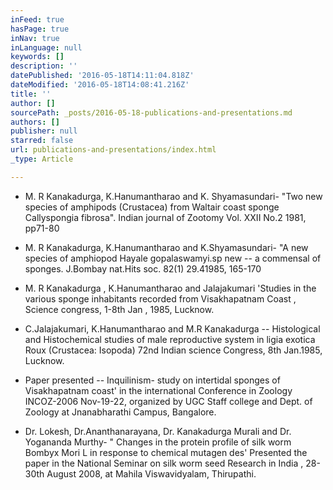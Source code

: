```yaml
---
inFeed: true
hasPage: true
inNav: true
inLanguage: null
keywords: []
description: ''
datePublished: '2016-05-18T14:11:04.818Z'
dateModified: '2016-05-18T14:08:41.216Z'
title: ''
author: []
sourcePath: _posts/2016-05-18-publications-and-presentations.md
authors: []
publisher: null
starred: false
url: publications-and-presentations/index.html
_type: Article

---
```

* M. R Kanakadurga, K.Hanumantharao and K. Shyamasundari- "Two new species of amphipods (Crustacea) from Waltair coast sponge Callyspongia fibrosa". Indian journal of Zootomy Vol. XXII No.2 1981, pp71-80

* M. R Kanakadurga, K.Hanumantharao and K.Shyamasundari- "A new species of amphiopod Hayale gopalaswamyi.sp new -- a commensal of sponges. J.Bombay nat.Hits soc. 82(1) 29.41985, 165-170

* M. R Kanakadurga , K.Hanumantharao and Jalajakumari 'Studies in the various sponge inhabitants recorded from Visakhapatnam Coast , Science congress, 1-8th Jan , 1985, Lucknow.

* C.Jalajakumari, K.Hanumantharao and M.R Kanakadurga -- Histological and Histochemical studies of male reproductive system in ligia exotica Roux (Crustacea: Isopoda) 72nd Indian science Congress, 8th Jan.1985, Lucknow.

* Paper presented -- Inquilinism- study on intertidal sponges of Visakhapatnam coast' in the international Conference in Zoology INCOZ-2006 Nov-19-22, organized by UGC Staff college and Dept. of Zoology at Jnanabharathi Campus, Bangalore.

* Dr. Lokesh, Dr.Ananthanarayana, Dr. Kanakadurga Murali and Dr. Yogananda Murthy- " Changes in the protein profile of silk worm Bombyx Mori L in response to chemical mutagen des' Presented the paper in the National Seminar on silk worm seed Research in India , 28-30th August 2008, at Mahila Viswavidyalam, Thirupathi.